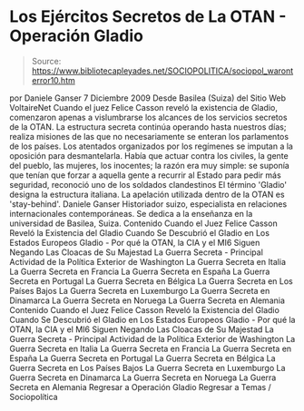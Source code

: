 # Los Ejércitos Secretos de La OTAN - Operación Gladio

> Source: https://www.bibliotecapleyades.net/SOCIOPOLITICA/sociopol_waronterror10.htm

por Daniele Ganser 7 Diciembre 2009
Desde Basilea (Suiza)
del Sitio Web VoltaireNet
Cuando el juez Felice Casson reveló la existencia de Gladio,
comenzaron apenas a vislumbrarse los alcances de los servicios secretos de la OTAN.
La estructura secreta continúa operando hasta nuestros días; realiza misiones de las que no necesariamente se enteran los parlamentos de los países.
Los atentados organizados por los regímenes se imputan a la oposición para desmantelarla.
Había que actuar contra los civiles, la gente del pueblo, las mujeres, los inocentes; la razón era muy simple: se suponía que tenían que forzar a aquella gente a recurrir al Estado para pedir más seguridad, reconoció uno de los soldados clandestinos
El término 'Gladio' designa la estructura italiana.
La apelación utilizada dentro de la OTAN es 'stay-behind'.
Daniele Ganser
Historiador suizo, especialista en relaciones internacionales contemporáneas.
Se dedica a la enseñanza en la universidad de Basilea, Suiza.
Contenido Cuando el Juez Felice Casson Reveló la Existencia del Gladio Cuando Se Descubrió el Gladio en Los Estados Europeos Gladio - Por qué la OTAN, la CIA y el MI6 Siguen Negando Las Cloacas de Su Majestad La Guerra Secreta - Principal Actividad de la Política Exterior de Washington La Guerra Secreta en Italia La Guerra Secreta en Francia La Guerra Secreta en España La Guerra Secreta en Portugal La Guerra Secreta en Bélgica La Guerra Secreta en Los Países Bajos La Guerra Secreta en Luxemburgo La Guerra Secreta en Dinamarca La Guerra Secreta en Noruega La Guerra Secreta en Alemania
Contenido
Cuando el Juez Felice Casson Reveló la Existencia del Gladio
Cuando Se Descubrió el Gladio en Los Estados Europeos
Gladio - Por qué la OTAN, la CIA y el MI6 Siguen Negando
Las Cloacas de Su Majestad
La Guerra Secreta - Principal Actividad de la Política Exterior de Washington
La Guerra Secreta en Italia
La Guerra Secreta en Francia
La Guerra Secreta en España
La Guerra Secreta en Portugal
La Guerra Secreta en Bélgica
La Guerra Secreta en Los Países Bajos
La Guerra Secreta en Luxemburgo
La Guerra Secreta en Dinamarca
La Guerra Secreta en Noruega
La Guerra Secreta en Alemania
Regresar a Operación Gladio
Regresar a Temas / Sociopolítica
